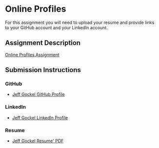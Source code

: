 # Online Profiles
For this assignment you will need to upload your resume and provide links to your GitHub account and your LinkedIn account.

## Assignment Description
[Online Profiles Assignment](https://education.launchcode.org/liftoff/modules/assignments/online-profiles)

## Submission Instructions
 
### GitHub
* [Jeff Gockel GitHub Profile](https://github.com/EyeTyrant)
 
### LinkedIn
* [Jeff Gockel LinkedIn Profile](https://www.linkedin.com/in/jeff-gockel)

### Resume
* [Jeff Gockel Resume' PDF](https://github.com/EyeTyrant/liftoff-assignments/blob/master/C1-Online_Profiles/Jeff%20Gockel%20LaunchCode%20Resume'.pdf)
